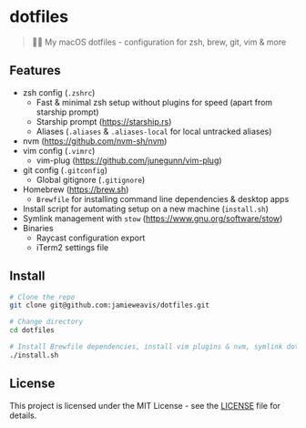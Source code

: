 # dotfiles

> 👨‍💻️ My macOS dotfiles - configuration for zsh, brew, git, vim & more


## Features

- zsh config (`.zshrc`)
  - Fast & minimal zsh setup without plugins for speed (apart from starship prompt)
  - Starship prompt (https://starship.rs)
  - Aliases (`.aliases` & `.aliases-local` for local untracked aliases)
- nvm (https://github.com/nvm-sh/nvm)
- vim config (`.vimrc`)
  - vim-plug (https://github.com/junegunn/vim-plug)
- git config (`.gitconfig`)
  - Global gitignore (`.gitignore`)
- Homebrew (https://brew.sh)
  - `Brewfile` for installing command line dependencies & desktop apps
- Install script for automating setup on a new machine (`install.sh`)
- Symlink management with `stow` (https://www.gnu.org/software/stow)
- Binaries
  - Raycast configuration export
  - iTerm2 settings file

## Install

```bash
# Clone the repo
git clone git@github.com:jamieweavis/dotfiles.git

# Change directory
cd dotfiles

# Install Brewfile dependencies, install vim plugins & nvm, symlink dotfiles (this may take a while to run)
./install.sh
```

## License

This project is licensed under the MIT License - see the [LICENSE](LICENSE) file for details.

